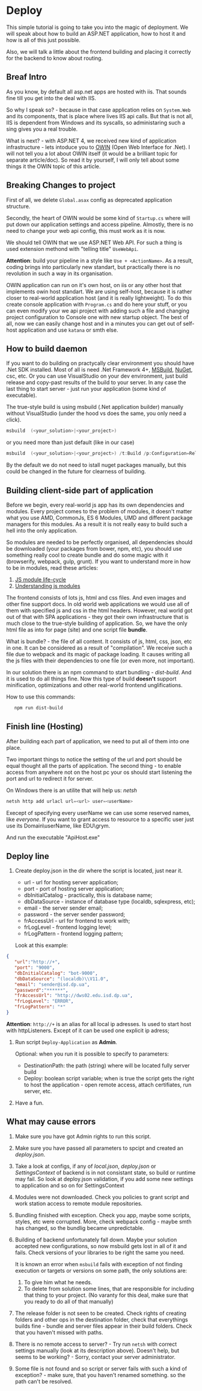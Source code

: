 # Deploy

This simple tutorial is going to take you into the magic of deployment. We will speak about how to build an ASP.NET application, how to host it and how is all of this just possible.

Also, we will talk a little about the frontend building and placing it correctly for the backend to know about routing.

## Breaf Intro

As you know, by default all asp.net apps are hosted with iis. That sounds fine till you get into the deal with IIS.

So why I speak so? - because in that case application relies on `System.Web` and its components, that is place where lives IIS api calls. But that is not all, IIS is dependent from Windows and its syscalls, so administaring such a sing gives you a real trouble.

What is next? - with ASP.NET 4, we received new kind of application infrastructure - lets intoduce you to [OWIN](http://owin.org/) (Open Web Interface for .Net). I will not tell you a lot about OWIN itself (it would be a brilliant topic for separate article/doc).
So read it by yourself, I will only tell about some things it the OWIN topic of this article.

## Breaking Changes to project

First of all, we delete `Global.asax` config as deprecated application structure.

Secondly, the heart of OWIN would be some kind of `Startup.cs` where will put down our application settings and access pipeline. Almostly, there is no need to change your web api config, this must work as it is now.

We should tell OWIN that we use ASP.NET Web API. For such a thing is used extension methond with "telling title" `UseWebApi`.

**Attention**: build your pipeline in a style like `Use + <ActionName>`. As a result, coding brings into particularly new standart, but practically there is no revolution in such a way in its organisation.

OWIN application can run on it's own host, on iis or any other host that implements owin host standart. We are using self-host, because it is rather closer to real-world application host (and it is really lightweight).
To do this create console application with `Program.cs` and do here your stuff, or you can even modify your we api project with adding such a file and changing project configuration to Console one with new startup object.
The best of all, now we can easily change host and in a minutes you can get out of self-host application and use `katana` or smth else.

## How to build daemon

If you want to do building on practycally clear environment you should have .Net SDK installed. Most of all is need .Net Framework 4+, [MSBuild](https://msdn.microsoft.com/en-us/library/dd393574.aspx), [NuGet](https://www.nuget.org/), csc, etc.
Or you can use VisualStudio on your dev environment, just build release and copy-past results of the build to your server. In any case the last thing to start server - just run your application (some kind of executable).

The true-style build is using msbuild (.Net application builder) manually without VisualStudio (under the hood vs does the same, you only need a click).

```PowerShell
msbuild  (<your_solution>|<your_project>)
```

or you need more than just default (like in our case)

```PowerShell
msbuild  (<your_solution>|<your_project>) /t:Build /p:Configuration=Release /nologo /m /v:m
```

By the default we do not need to istall nuget packages manually, but this could be changed in the future for clearness of building.

## Building client-side part of application

Before we begin, every real-world js app has its own dependencies and modules. Every project comes to the problem of modules, it doesn't matter what you use AMD, CommonJs, ES 6 Modules, UMD and different package managers for this modules. As a result it is not really easy to build such a hell into the only application.

So modules are needed to be perfectly organised, all dependencies should be downloaded (your packages from bower, npm, etc), you should use something really cool to create bundle and do some magic with it (browserify, webpack, gulp, grunt). If you want to understand more in how to be in modules, read these articles:

1. [JS module life-cycle](https://habrahabr.ru/post/181536/)
1. [Understanding js modules](https://spring.io/understanding/javascript-modules)

The frontend consists of lots js, html and css files. And even images and other fine support docs. In old world web applications we would use all of them with specified js and css in the html headers. However, real world got out of that with SPA applications - they got their own infrastructure that is much close to the true-style building of application. So, we have the only html file as into for page (site) and one script file **bundle**.

What is bundle? - the file of all content. It consists of js, html, css, json, etc in one. It can be considered as a result of "compilation". We receive such a file due to webpack and its magic of package loading. It causes writing all the js files with their dependencies to one file (or even more, not important).

In our solution there is an npm command to start bundling - _dist-build_. And it is used to do all things fine.
Now this type of build **doesn't** support minification, optimizations and other real-world frontend unglifications.

How to use this commands:

``` PowerShell
   npm run dist-build
```

## Finish line (Hosting)

After building each part of application, we need to put all of them into one place.

Two important things to notice the setting of the url and port should be equal thought all the parts of application. The second thing - to enable access from anywhere not on the host pc your os should start listening the port and url to redirect it for server.

On Windows there is an utilite that will help us: _netsh_

```PowerShell
netsh http add urlacl url=<url> user=<userName>
```

Execept of specifying every userName we can use some reserved names, like _everyone_.
If you want to grant access to resource to a specific user just use its Domain\userName, like EDU\grym.


And run the executable "ApiHost.exe"

## Deploy line

1. Create deploy.json in the dir where the script is located, just near it.
   * url - url for hosting server application;
   * port - port of hosting server application;
   * dbInitialCatalog - practically, this is database name;
   * dbDataSource - instance of database type (localdb, sqlexpress, etc);
   * email - the server sender email;
   * password - the server sender password;
   * frAccessUrl - url for frontend to work with;
   * frLogLevel - frontend logging level;
   * frLogPattern - frontend logging pattern;

   Look at this example:

``` json
{
   "url":"http://+",
   "port": "9000",
   "dbInitialCatalog": "bot-9000",
   "dbDataSource": "(localdb)\\V11.0",
   "email": "sender@isd.dp.ua",
   "password":"******",
   "frAccessUrl": "http://dws02.edu.isd.dp.ua",
   "frLogLevel": "ERROR",
   "frLogPattern": "*"
}
```

   **Attention**: `http://+` is an alias for all local ip adresses. Is used to start host with httpListeners. Except of it can be used one explicit ip adress;

1. Run script `Deploy-Application` as **Admin**.

   Optional: when you run it is possible to specify to parameters:
   * DestinationPath: the path (string) where will be located fully server build
   * Deploy: boolean script variable; when is true the script gets the right to host the application - open remote access, attach certifiates, run server, etc.
1. Have a fun.

## What may cause errors

1. Make sure you have got Admin rights to run this script.
1. Make sure you have passed all parameters to spcipt and created an _deploy.json_.
1. Take a look at configs, if any of _local.json_, _deploy.json_ or _SettingsContext_ of backend is in not consistant state, so build or runtime may fail. So look at deploy.json validation, if you add some new settings to application and so on for SettingsContext
1. Modules were not downloaded. Check you policies to grant script and work station access to remote module repositories.
1. Bundling finished with exception. Check you app, maybe some scripts, styles, etc were corrupted. More, check webpack config - maybe smth has changed, so the bundlig became unpredictable.
1. Building of backend unfortunately fall down. Maybe your solution accepted new configurations, so now msbuild gets lost in all of it and fails. Check versions of your libraries to be right the same you need.

   It is known an error when `msbuild` fails with exception of not finding execution or targets or versions on some path, the only solutions are:

   1. To give him what he needs.
   1. To delete from solution some lines, that are responsible for including that thing to your project. (No varanty for this deal, make sure that you ready to do all of that manually)

1. The release folder is not seen to be created. Check rights of creating folders and other ops in the destination folder, check that everythings builds fine - bundle and server files appear in their build folders. Check that you haven't missed with paths.
1. There is no remote access to server? - Try run `netsh` with correct settings manually (look at its description above). Doesn't help, but seems to be working? - Sorry, contact your server administrator.
1. Some file is not found and so script or server fails with such a kind of exception? - make sure, that you haven't renamed something. so the path can't be resolved.